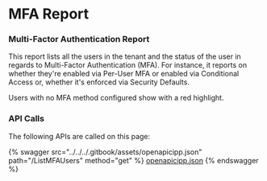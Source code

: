# MFA Report

### Multi-Factor Authentication Report

This report lists all the users in the tenant and the status of the user in regards to Multi-Factor Authentication (MFA). For instance, it reports on whether they're enabled via Per-User MFA or enabled via Conditional Access or, whether it's enforced via Security Defaults.

Users with no MFA method configured show with a red highlight.

### API Calls

The following APIs are called on this page:

{% swagger src="../../../.gitbook/assets/openapicipp.json" path="/ListMFAUsers" method="get" %}
[openapicipp.json](../../../.gitbook/assets/openapicipp.json)
{% endswagger %}

